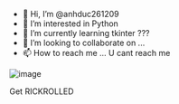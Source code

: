 - 👋 Hi, I’m @anhduc261209
- 👀 I’m interested in Python
- 🌱 I’m currently learning tkinter ???
- 💞️ I’m looking to collaborate on ...
- 📫 How to reach me ... U cant reach me

![image](https://user-images.githubusercontent.com/96221801/170048470-e3e66116-1f30-4bc6-b5fc-0ba2ad39a7e6.png)

Get RICKROLLED

<!---
anhduc261209/anhduc261209 is a ✨ special ✨ repository because its `README.md` (this file) appears on your GitHub profile.
You can click the Preview link to take a look at your changes.
--->
